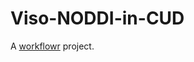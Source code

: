 # Viso-NODDI-in-CUD

A [workflowr][] project.

[workflowr]: https://github.com/jdblischak/workflowr

